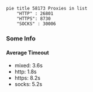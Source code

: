 
```mermaid
pie title 58173 Proxies in list
    "HTTP" : 26801
    "HTTPS": 8730
    "SOCKS" : 30006
```

### Some Info
#### Average Timeout

- mixed: 3.6s
- http: 1.8s
- https: 8.2s
- socks: 5.2s
